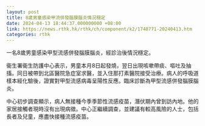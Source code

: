 ```yaml
---
layout: post
title: 8歲男童感染甲流併發腦膜腦炎情況穩定
date: 2024-04-13 18:44:37.000000000 +08:00
link: https://news.rthk.hk/rthk/ch/component/k2/1748771-20240413.htm
categories: rthk
---
```


一名8歲男童感染甲型流感併發腦膜腦炎，經診治後情況穩定。

衞生署衞生防護中心表示，男童本月8日起發燒，翌日出現咳嗽帶痰、嘔吐及抽搐。同日被帶到北區醫院急症室求醫，並入住那打素醫院接受治療。病人的呼吸道樣本經化驗後，證實對甲型流感病毒呈陽性反應。臨床診斷為甲型流感併發腦膜腦炎。

中心初步調查顯示，病人無接種今季季節性流感疫苗，潛伏期內曾到訪內地。他的家居接觸者現時沒有出現病徵。中心正繼續調查，並建議有較高風險的人士，包括長者及兒童，應盡快接種流感疫苗。
